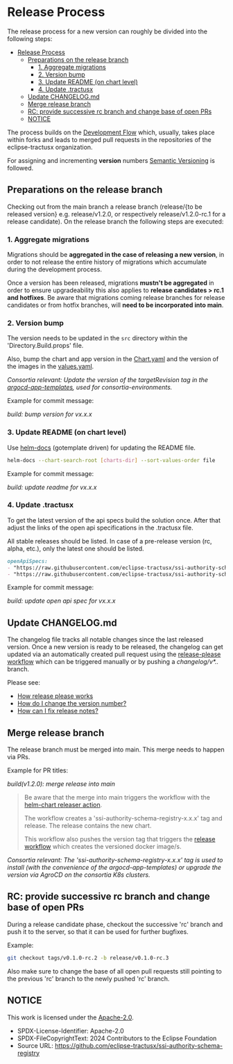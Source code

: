 # Release Process

The release process for a new version can roughly be divided into the following steps:

- [Release Process](#release-process)
  - [Preparations on the release branch](#preparations-on-the-release-branch)
    - [1. Aggregate migrations](#1-aggregate-migrations)
    - [2. Version bump](#2-version-bump)
    - [3. Update README (on chart level)](#3-update-readme-on-chart-level)
    - [4. Update .tractusx](#4-update-tractusx)
  - [Update CHANGELOG.md](#update-changelogmd)
  - [Merge release branch](#merge-release-branch)
  - [RC: provide successive rc branch and change base of open PRs](#rc-provide-successive-rc-branch-and-change-base-of-open-prs)
  - [NOTICE](#notice)

The process builds on the [Development Flow](../dev-process/Dev-flow_git-diagram.md) which, usually, takes place within forks and leads to merged pull requests in the repositories of the eclipse-tractusx organization.

For assigning and incrementing **version** numbers [Semantic Versioning](https://semver.org) is followed.

## Preparations on the release branch

Checking out from the main branch a release branch (release/{to be released version} e.g. release/v1.2.0, or respectively release/v1.2.0-rc.1 for a release candidate).
On the release branch the following steps are executed:

### 1. Aggregate migrations

Migrations should be **aggregated in the case of releasing a new version**, in order to not release the entire history of migrations which accumulate during the development process.

Once a version has been released, migrations **mustn't be aggregated** in order to ensure upgradeability this also applies to **release candidates > rc.1 and hotfixes**.
Be aware that migrations coming release branches for release candidates or from hotfix branches, will **need to be incorporated into main**.

### 2. Version bump

The version needs to be updated in the `src` directory within the 'Directory.Build.props' file.

Also, bump the chart and app version in the [Chart.yaml](../../../charts/ssi-asr/Chart.yaml) and the version of the images in the [values.yaml](../../../charts/ssi-asr/values.yaml).

_Consortia relevant:  Update the version of the targetRevision tag in the [argocd-app-templates](../../../consortia/argocd-app-templates/), used for consortia-environments._

Example for commit message:

_build: bump version for vx.x.x_

### 3. Update README (on chart level)

Use [helm-docs](https://github.com/norwoodj/helm-docs) (gotemplate driven) for updating the README file.

```bash
helm-docs --chart-search-root [charts-dir] --sort-values-order file
```

Example for commit message:

_build: update readme for vx.x.x_

### 4. Update .tractusx

To get the latest version of the api specs build the solution once. After that adjust the links of the open api specifications in the .tractusx file.

All stable releases should be listed. In case of a pre-release version (rc, alpha, etc.), only the latest one should be listed.

```md
openApiSpecs:
- "https://raw.githubusercontent.com/eclipse-tractusx/ssi-authority-schema-registry/blob/v1.0.0/docs/api/asr-service.yaml"
- "https://raw.githubusercontent.com/eclipse-tractusx/ssi-authority-schema-registry/blob/v1.1.0/docs/api/asr-service.yaml"
```

Example for commit message:

_build: update open api spec for vx.x.x_

## Update CHANGELOG.md

The changelog file tracks all notable changes since the last released version.
Once a new version is ready to be released, the changelog can get updated via an automatically created pull request using the [release-please workflow](../../../.github/workflows/release-please.yml) which can be triggered manually or by pushing a _changelog/v*.*.*_ branch.

Please see:

- [How release please works](https://github.com/google-github-actions/release-please-action/tree/v4.0.2?tab=readme-ov-file#how-release-please-works)
- [How do I change the version number?](https://github.com/googleapis/release-please/tree/v16.7.0?tab=readme-ov-file#how-do-i-change-the-version-number)
- [How can I fix release notes?](https://github.com/googleapis/release-please/tree/v16.7.0?tab=readme-ov-file#how-can-i-fix-release-notes)

## Merge release branch

The release branch must be merged into main.
This merge needs to happen via PRs.

Example for PR titles:

_build(v1.2.0): merge release into main_

> Be aware that the merge into main triggers the workflow with the [helm-chart releaser action](../../../.github/workflows/chart-release.yaml).
>
> The workflow creates a 'ssi-authority-schema-registry-x.x.x' tag and release. The release contains the new chart.
>
> This workflow also pushes the version tag that triggers the [release workflow](../../../.github/workflows/release.yml) which creates the versioned docker image/s.


_Consortia relevant: The 'ssi-authority-schema-registry-x.x.x' tag is used to install (with the convenience of the argocd-app-templates) or upgrade the version via AgroCD on the consortia K8s clusters._

## RC: provide successive rc branch and change base of open PRs

During a release candidate phase, checkout the successive 'rc' branch and push it to the server, so that it can be used for further bugfixes.

Example:

```bash
git checkout tags/v0.1.0-rc.2 -b release/v0.1.0-rc.3
```

Also make sure to change the base of all open pull requests still pointing to the previous 'rc' branch to the newly pushed 'rc' branch.

## NOTICE

This work is licensed under the [Apache-2.0](https://www.apache.org/licenses/LICENSE-2.0).

- SPDX-License-Identifier: Apache-2.0
- SPDX-FileCopyrightText: 2024 Contributors to the Eclipse Foundation
- Source URL: <https://github.com/eclipse-tractusx/ssi-authority-schema-registry>
